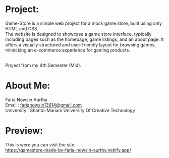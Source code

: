 # Project:
Game-Store is a simple web project for a mock game store, built using only HTML and CSS.<br/> 
The website is designed to showcase a game store interface, typically including pages such as the homepage, game listings, and an about page. It offers a visually structured and user-friendly layout for browsing games, mimicking an e-commerce experience for gaming products. <br/><br/>

Project from my 4th Semester (Mid). <br/>

# About Me:
Faria Nowsin Aurthy <br/>
Email : farianowsin13614@gmail.com <br/>
University : Shanto-Mariam University Of Creative Technology <br/>

# Preview:
This is were you can visit the site: <br/>
https://gamestore-made-by-faria-nowsin-aurthy.netlify.app/

